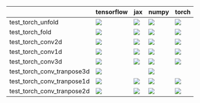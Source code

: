 |                            | tensorflow                                                                                                                                                                             | jax                                                                                                                                                                                    | numpy                                                                                                                                                                                  | torch                                                                                                                                                                                  |
|:---------------------------|:---------------------------------------------------------------------------------------------------------------------------------------------------------------------------------------|:---------------------------------------------------------------------------------------------------------------------------------------------------------------------------------------|:---------------------------------------------------------------------------------------------------------------------------------------------------------------------------------------|:---------------------------------------------------------------------------------------------------------------------------------------------------------------------------------------|
| test_torch_unfold          | <a href="https://github.com/unifyai/ivy/actions/runs/4013142181/jobs/6892176242" rel="noopener noreferrer" target="_blank"><img src=https://img.shields.io/badge/-failure-red></a>     | <a href="https://github.com/unifyai/ivy/actions/runs/4135493096/jobs/7148063813" rel="noopener noreferrer" target="_blank"><img src=https://img.shields.io/badge/-success-success></a> | <a href="https://github.com/unifyai/ivy/actions/runs/4135493096/jobs/7148074127" rel="noopener noreferrer" target="_blank"><img src=https://img.shields.io/badge/-success-success></a> | <a href="https://github.com/unifyai/ivy/actions/runs/4013142181/jobs/6892176242" rel="noopener noreferrer" target="_blank"><img src=https://img.shields.io/badge/-failure-red></a>     |
| test_torch_fold            | <a href="https://github.com/unifyai/ivy/actions/runs/4135493096/jobs/7148075181" rel="noopener noreferrer" target="_blank"><img src=https://img.shields.io/badge/-success-success></a> | <a href="https://github.com/unifyai/ivy/actions/runs/4065200713/jobs/6999605670" rel="noopener noreferrer" target="_blank"><img src=https://img.shields.io/badge/-failure-red></a>     | <a href="https://github.com/unifyai/ivy/actions/runs/4065200713/jobs/6999638618" rel="noopener noreferrer" target="_blank"><img src=https://img.shields.io/badge/-failure-red></a>     | <a href="https://github.com/unifyai/ivy/actions/runs/4013142181/jobs/6892176242" rel="noopener noreferrer" target="_blank"><img src=https://img.shields.io/badge/-failure-red></a>     |
| test_torch_conv2d          | <a href="https://github.com/unifyai/ivy/actions/runs/4135493096/jobs/7148056851" rel="noopener noreferrer" target="_blank"><img src=https://img.shields.io/badge/-success-success></a> | <a href="https://github.com/unifyai/ivy/actions/runs/4013142181/jobs/6892176242" rel="noopener noreferrer" target="_blank"><img src=https://img.shields.io/badge/-success-success></a> | <a href="https://github.com/unifyai/ivy/actions/runs/4135493096/jobs/7148063033" rel="noopener noreferrer" target="_blank"><img src=https://img.shields.io/badge/-success-success></a> | <a href="https://github.com/unifyai/ivy/actions/runs/4015367712/jobs/6897034817" rel="noopener noreferrer" target="_blank"><img src=https://img.shields.io/badge/-success-success></a> |
| test_torch_conv1d          | <a href="https://github.com/unifyai/ivy/actions/runs/4135493096/jobs/7148068779" rel="noopener noreferrer" target="_blank"><img src=https://img.shields.io/badge/-success-success></a> | <a href="https://github.com/unifyai/ivy/actions/runs/4135493096/jobs/7148074850" rel="noopener noreferrer" target="_blank"><img src=https://img.shields.io/badge/-success-success></a> | <a href="https://github.com/unifyai/ivy/actions/runs/4135493096/jobs/7148067609" rel="noopener noreferrer" target="_blank"><img src=https://img.shields.io/badge/-success-success></a> | <a href="https://github.com/unifyai/ivy/actions/runs/4135493096/jobs/7148065259" rel="noopener noreferrer" target="_blank"><img src=https://img.shields.io/badge/-success-success></a> |
| test_torch_conv3d          | <a href="https://github.com/unifyai/ivy/actions/runs/4013142181/jobs/6892176242" rel="noopener noreferrer" target="_blank"><img src=https://img.shields.io/badge/-failure-red></a>     | <a href="https://github.com/unifyai/ivy/actions/runs/4013142181/jobs/6892176242" rel="noopener noreferrer" target="_blank"><img src=https://img.shields.io/badge/-success-success></a> | <a href="https://github.com/unifyai/ivy/actions/runs/4015367712/jobs/6897037047" rel="noopener noreferrer" target="_blank"><img src=https://img.shields.io/badge/-success-success></a> | <a href="https://github.com/unifyai/ivy/actions/runs/4135493096/jobs/7148058452" rel="noopener noreferrer" target="_blank"><img src=https://img.shields.io/badge/-success-success></a> |
| test_torch_conv_tranpose3d | <a href="https://github.com/unifyai/ivy/actions/runs/4135493096/jobs/7148041569" rel="noopener noreferrer" target="_blank"><img src=https://img.shields.io/badge/-success-success></a> |                                                                                                                                                                                        | <a href="https://github.com/unifyai/ivy/actions/runs/4135493096/jobs/7148041569" rel="noopener noreferrer" target="_blank"><img src=https://img.shields.io/badge/-success-success></a> |                                                                                                                                                                                        |
| test_torch_conv_tranpose1d | <a href="https://github.com/unifyai/ivy/actions/runs/4135493096/jobs/7148041569" rel="noopener noreferrer" target="_blank"><img src=https://img.shields.io/badge/-success-success></a> | <a href="https://github.com/unifyai/ivy/actions/runs/4135493096/jobs/7148041569" rel="noopener noreferrer" target="_blank"><img src=https://img.shields.io/badge/-success-success></a> | <a href="https://github.com/unifyai/ivy/actions/runs/4135493096/jobs/7148041569" rel="noopener noreferrer" target="_blank"><img src=https://img.shields.io/badge/-success-success></a> | <a href="https://github.com/unifyai/ivy/actions/runs/4135493096/jobs/7148041569" rel="noopener noreferrer" target="_blank"><img src=https://img.shields.io/badge/-success-success></a> |
| test_torch_conv_tranpose2d | <a href="https://github.com/unifyai/ivy/actions/runs/4135493096/jobs/7148041569" rel="noopener noreferrer" target="_blank"><img src=https://img.shields.io/badge/-success-success></a> | <a href="https://github.com/unifyai/ivy/actions/runs/4135493096/jobs/7148041569" rel="noopener noreferrer" target="_blank"><img src=https://img.shields.io/badge/-success-success></a> | <a href="https://github.com/unifyai/ivy/actions/runs/4135493096/jobs/7148041569" rel="noopener noreferrer" target="_blank"><img src=https://img.shields.io/badge/-success-success></a> | <a href="https://github.com/unifyai/ivy/actions/runs/4135493096/jobs/7148041569" rel="noopener noreferrer" target="_blank"><img src=https://img.shields.io/badge/-success-success></a> |